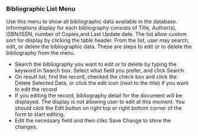 ### Bibliographic List Menu


Use this menu to show all bibliographic data available in the database. Informations display for each bibliography consists of Title, Author(s), ISBN/ISSN, number of Copies,and Last Update date. The list allow custom sort for display by clicking the 
table header. From the list, user may search, edit, or delete the bibliographic data. These are steps to edit or to delete the bibliography from the menu.

- Search the bibliography you want to edit or to delete by typing the keyword in Search box. Select what field you prefer, and click Search.
- On result list, find the record, checked the check box and click the Delete Selected Data, or click the edit icon (next to the title) if you want to edit the record
- If you editing the record, bibliography detail for the document will be displayed. The display is not allowing user to edit at this moment. You should click the Edit button on right top or right bottom corner of the form to start editing.
- Edit the necessary field and then clikc Save Change to store the changes.
